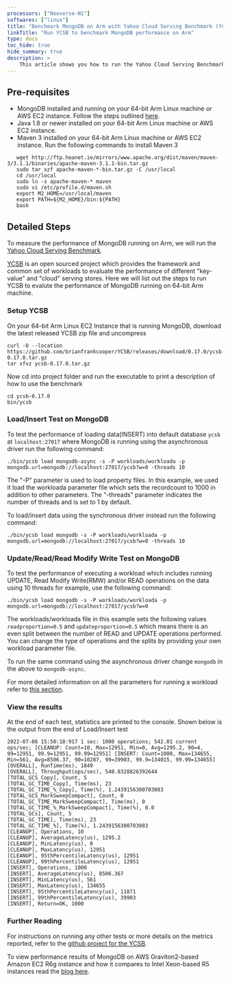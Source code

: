 ```yaml
---
processors: ["Neoverse-N1"]
softwares: ["linux"]
title: "Benchmark MongoDB on Arm with Yahoo Cloud Serving Benchmark (YCSB)"
linkTitle: "Run YCSB to benchmark MongoDB performance on Arm"
type: docs
toc_hide: true
hide_summary: true
description: >
    This article shows you how to run the Yahoo Cloud Serving Benchmark on MongoDB to measure performance, such as latency and throughput.
---
```


## Pre-requisites

* MongoDB installed and running on your 64-bit Arm Linux machine or AWS EC2 instance. Follow the steps outlined [here](/cloud/webservice/mongodb).
* Java 1.8 or newer installed on your 64-bit Arm Linux machine or AWS EC2 instance.
* Maven 3 installed on your 64-bit Arm Linux machine or AWS EC2 instance. Run the following commands to install Maven 3
```
   wget http://ftp.heanet.ie/mirrors/www.apache.org/dist/maven/maven-3/3.1.1/binaries/apache-maven-3.1.1-bin.tar.gz
   sudo tar xzf apache-maven-*-bin.tar.gz -C /usr/local
   cd /usr/local
   sudo ln -s apache-maven-* maven
   sudo vi /etc/profile.d/maven.sh
   export M2_HOME=/usr/local/maven
   export PATH=${M2_HOME}/bin:${PATH}
   bash 

```

## Detailed Steps

To measure the performance of MongoDB running on Arm, we will run the [Yahoo Cloud Serving Benchmark](http://github.com/brianfrankcooper/YCSB).

[YCSB](https://research.yahoo.com/news/yahoo-cloud-serving-benchmark/) is an open sourced project which provides the framework and common set of workloads to evaluate the performance of different "key-value" and "cloud" serving stores. Here we will list out the steps to run YCSB to evalute the performance of MongoDB running on 64-bit Arm machine.

### Setup YCSB 

On your 64-bit Arm Linux EC2 Instance that is running MongoDB, download the latest released YCSB zip file and uncompress

```console
curl -O --location https://github.com/brianfrankcooper/YCSB/releases/download/0.17.0/ycsb-0.17.0.tar.gz
tar xfvz ycsb-0.17.0.tar.gz

```

Now cd into project folder and run the executable to print a description of how to use the benchmark

```console
cd ycsb-0.17.0
bin/ycsb

```


### Load/Insert Test on MongoDB

To test the performance of loading data(INSERT) into default database `ycsb` at `localhost:27017` where MongoDB is running using the asynchronous driver run the following command:

```console
./bin/ycsb load mongodb-async -s -P workloads/workloada -p mongodb.url=mongodb://localhost:27017/ycsb?w=0 -threads 10

```
The "-P" parameter is used to load property files. In this example, we used it load the workloada parameter file which sets the recordcount to 1000 in addition to other parameters. The "-threads" parameter indicates the number of threads and is set to 1 by default.


To load/insert data using the synchronous driver instead run the following command:

```console
./bin/ycsb load mongodb -s -P workloads/workloada -p mongodb.url=mongodb://localhost:27017/ycsb?w=0 -threads 10
```



### Update/Read/Read Modify Write Test on MongoDB

To test the performance of executing a workload which includes running UPDATE, Read Modify Write(RMW) and/or READ operations on the data using 10 threads for example, use the following command:

```console
./bin/ycsb load mongodb -s -P workloads/workloada -p mongodb.url=mongodb://localhost:27017/ycsb?w=0
```

The workloads/workloada file in this example sets the following values `readproportion=0.5` and  `updateproportion=0.5` which means there is an even split between the number of READ and UPDATE operations performed. You can change the type of operations and the splits by providing your own workload parameter file.

To run the same command using the asynchronous driver change `mongodb` in the above to `mongodb-async`. 

For more detailed information on all the parameters for running a workload refer to [this section](https://github.com/brianfrankcooper/YCSB/wiki/Running-a-Workload).

### View the results

At the end of each test, statistics are printed to the console. Shown below is the output from the end of Load/Insert test

```
2022-07-06 15:50:18:917 1 sec: 1000 operations; 542.01 current ops/sec; [CLEANUP: Count=10, Max=12951, Min=0, Avg=1295.2, 90=4, 99=12951, 99.9=12951, 99.99=12951] [INSERT: Count=1000, Max=134655, Min=561, Avg=8506.37, 90=10287, 99=39903, 99.9=134015, 99.99=134655]
[OVERALL], RunTime(ms), 1849
[OVERALL], Throughput(ops/sec), 540.8328826392644
[TOTAL_GCS_Copy], Count, 5
[TOTAL_GC_TIME_Copy], Time(ms), 23
[TOTAL_GC_TIME_%_Copy], Time(%), 1.2439156300703083
[TOTAL_GCS_MarkSweepCompact], Count, 0
[TOTAL_GC_TIME_MarkSweepCompact], Time(ms), 0
[TOTAL_GC_TIME_%_MarkSweepCompact], Time(%), 0.0
[TOTAL_GCs], Count, 5
[TOTAL_GC_TIME], Time(ms), 23
[TOTAL_GC_TIME_%], Time(%), 1.2439156300703083
[CLEANUP], Operations, 10
[CLEANUP], AverageLatency(us), 1295.2
[CLEANUP], MinLatency(us), 0
[CLEANUP], MaxLatency(us), 12951
[CLEANUP], 95thPercentileLatency(us), 12951
[CLEANUP], 99thPercentileLatency(us), 12951
[INSERT], Operations, 1000
[INSERT], AverageLatency(us), 8506.367
[INSERT], MinLatency(us), 561
[INSERT], MaxLatency(us), 134655
[INSERT], 95thPercentileLatency(us), 11871
[INSERT], 99thPercentileLatency(us), 39903
[INSERT], Return=OK, 1000

```

### Further Reading

For instructions on running any other tests or more details on the metrics reported, refer to the [github project for the YCSB](https://github.com/brianfrankcooper/YCSB/wiki/).

To view performance results of MongoDB on AWS Graviton2-based Amazon EC2 R6g instance and how it compares to Intel Xeon-based R5 instances read the [blog here](https://community.arm.com/arm-community-blogs/b/operating-systems-blog/posts/mongodb-performance-on-aws-with-the-arm-graviton2).

